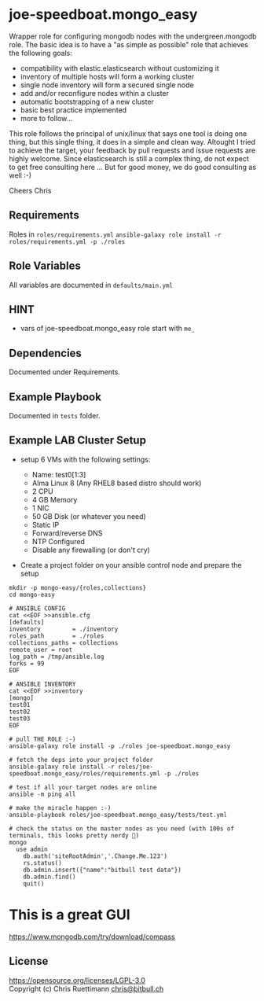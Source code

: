 joe-speedboat.mongo_easy
=========

Wrapper role for configuring mongodb nodes with the undergreen.mongodb role.
The basic idea is to have a "as simple as possible" role that achieves the following goals:

* compatibility with elastic.elasticsearch without customizing it
* inventory of multiple hosts will form a working cluster 
* single node inventory will form a secured single node
* add and/or reconfigure nodes within a cluster
* automatic bootstrapping of a new cluster
* basic best practice implemented
* more to follow...

This role follows the principal of unix/linux that says one tool is doing one thing, 
but this single thing, it does in a simple and clean way.
Altought I tried to achieve the target, your feedback by pull requests and issue requests are highly welcome.
Since elasticsearch is still a complex thing, do not expect to get free consulting here ...
But for good money, we do good consulting as well :-)

Cheers
Chris

Requirements
------------

Roles in ```roles/requirements.yml```
```ansible-galaxy role install -r roles/requirements.yml -p ./roles```

Role Variables
--------------

All variables are documented in ```defaults/main.yml```

HINT
--------------
* vars of joe-speedboat.mongo_easy role start with ```me_```

Dependencies
------------

Documented under Requirements.

Example Playbook
----------------

Documented in ```tests``` folder.

Example LAB Cluster Setup
----------------
* setup 6 VMs with the following settings: 
  * Name: test0[1:3]
  * Alma Linux 8 (Any RHEL8 based distro should work)
  * 2 CPU
  * 4 GB Memory
  * 1 NIC 
  * 50 GB Disk (or whatever you need)
  * Static IP
  * Forward/reverse DNS
  * NTP Configured
  * Disable any firewalling (or don't cry)

* Create a project folder on your ansible control node and prepare the setup
```
mkdir -p mongo-easy/{roles,collections}
cd mongo-easy

# ANSIBLE CONFIG
cat <<EOF >>ansible.cfg
[defaults]
inventory         = ./inventory
roles_path        = ./roles
collections_paths = collections
remote_user = root
log_path = /tmp/ansible.log
forks = 99
EOF

# ANSIBLE INVENTORY
cat <<EOF >>inventory
[mongo]
test01
test02
test03
EOF

# pull THE ROLE :-)
ansible-galaxy role install -p ./roles joe-speedboat.mongo_easy

# fetch the deps into your project folder
ansible-galaxy role install -r roles/joe-speedboat.mongo_easy/roles/requirements.yml -p ./roles

# test if all your target nodes are online
ansible -m ping all

# make the miracle happen :-)
ansible-playbook roles/joe-speedboat.mongo_easy/tests/test.yml

# check the status on the master nodes as you need (with 100s of terminals, this looks pretty nerdy 🦖)
mongo
  use admin
    db.auth('siteRootAdmin','.Change.Me.123')
    rs.status()
    db.admin.insert({"name":"bitbull test data"})
    db.admin.find()
    quit()
```
# This is a great GUI
https://www.mongodb.com/try/download/compass

License
-------

https://opensource.org/licenses/LGPL-3.0    
Copyright (c) Chris Ruettimann <chris@bitbull.ch>

